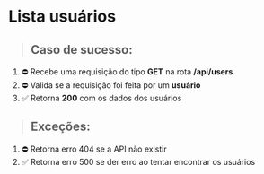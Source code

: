 # Lista usuários

> ## Caso de sucesso:
01.  ⛔️ Recebe uma requisição do tipo **GET** na rota **/api/users**
02.  ⛔️ Valida se a requisição foi feita por um **usuário**
03.  ✅ Retorna **200** com os dados dos usuários

> ## Exceções:
01.  ⛔️ Retorna erro 404 se a API não existir
02.  ✅ Retorna erro 500 se der erro ao tentar encontrar os usuários
